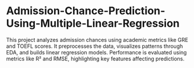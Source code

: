 # Admission-Chance-Prediction-Using-Multiple-Linear-Regression
 This project analyzes admission chances using academic metrics like GRE and TOEFL scores. It preprocesses the data, visualizes patterns through EDA, and builds linear regression models. Performance is evaluated using metrics like R² and RMSE, highlighting key features affecting predictions.

